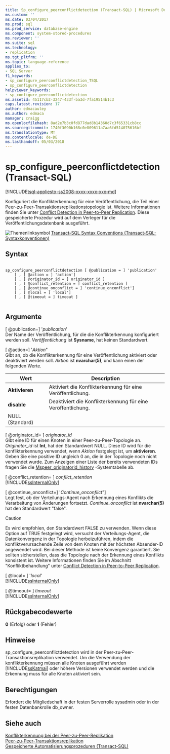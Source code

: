 ```yaml
---
title: Sp_configure_peerconflictdetection (Transact-SQL) | Microsoft Docs
ms.custom: ''
ms.date: 03/04/2017
ms.prod: sql
ms.prod_service: database-engine
ms.component: system-stored-procedures
ms.reviewer: ''
ms.suite: sql
ms.technology:
- replication
ms.tgt_pltfrm: ''
ms.topic: language-reference
applies_to:
- SQL Server
f1_keywords:
- sp_configure_peerconflictdetection_TSQL
- sp_configure_peerconflictdetection
helpviewer_keywords:
- sp_configure_peerconflictdetection
ms.assetid: 45117cb2-3247-433f-ba3d-7fa19514b1c3
caps.latest.revision: 17
author: edmacauley
ms.author: edmaca
manager: craigg
ms.openlocfilehash: 8ad2e7b3c0fd877dad8b14360d7c3f65331cb8cc
ms.sourcegitcommit: 1740f3090b168c0e809611a7aa6fd514075616bf
ms.translationtype: MT
ms.contentlocale: de-DE
ms.lasthandoff: 05/03/2018
---
```

# <a name="spconfigurepeerconflictdetection-transact-sql"></a>sp_configure_peerconflictdetection (Transact-SQL)
[!INCLUDE[tsql-appliesto-ss2008-xxxx-xxxx-xxx-md](../../includes/tsql-appliesto-ss2008-xxxx-xxxx-xxx-md.md)]

  Konfiguriert die Konflikterkennung für eine Veröffentlichung, die Teil einer Peer-zu-Peer-Transaktionsreplikationstopologie ist. Weitere Informationen finden Sie unter [Conflict Detection in Peer-to-Peer Replication](../../relational-databases/replication/transactional/peer-to-peer-conflict-detection-in-peer-to-peer-replication.md). Diese gespeicherte Prozedur wird auf dem Verleger für die Veröffentlichungsdatenbank ausgeführt.  
  
 ![Themenlinksymbol](../../database-engine/configure-windows/media/topic-link.gif "Topic link icon") [Transact-SQL Syntax Conventions (Transact-SQL-Syntaxkonventionen)](../../t-sql/language-elements/transact-sql-syntax-conventions-transact-sql.md)  
  
## <a name="syntax"></a>Syntax  
  
```  
  
sp_configure_peerconflictdetection [ @publication = ] 'publication'  
    [ , [ @action = ] 'action']  
    [ , [ @originator_id = ] originator_id ]  
    [ , [ @conflict_retention = ] conflict_retention ]  
    [ , [ @continue_onconflict = ] 'continue_onconflict']  
    [ , [ @local = ] 'local']  
    [ , [ @timeout = ] timeout ]  
  
```  
  
## <a name="arguments"></a>Argumente  
 [ @publication=] '*publication*'  
 Der Name der Veröffentlichung, für die die Konflikterkennung konfiguriert werden soll. *Veröffentlichung* ist **Sysname**, hat keinen Standardwert.  
  
 [ @action=] '*Aktion*"  
 Gibt an, ob die Konflikterkennung für eine Veröffentlichung aktiviert oder deaktiviert werden soll. *Aktion* ist **nvarchar(5)**, und kann einen der folgenden Werte.  
  
|Wert|Description|  
|-----------|-----------------|  
|**Aktivieren**|Aktiviert die Konflikterkennung für eine Veröffentlichung.|  
|**disable**|Deaktiviert die Konflikterkennung für eine Veröffentlichung.|  
|NULL (Standard)||  
  
 [ @originator_id= ] *originator_id*  
 Gibt eine ID für einen Knoten in einer Peer-zu-Peer-Topologie an. *Originator_id* ist **Int**, hat den Standardwert NULL. Diese ID wird für die konflikterkennung verwendet, wenn *Aktion* festgelegt ist, um **aktivieren**. Geben Sie eine positive ID ungleich 0 an, die in der Topologie noch nicht verwendet wurde. Zum Anzeigen einer Liste der bereits verwendeten IDs fragen Sie die [Mspeer_originatorid_history](../../relational-databases/system-tables/mspeer-originatorid-history-transact-sql.md) -Systemtabelle ab.  
  
 [ @conflict_retention= ] *conflict_retention*  
 [!INCLUDE[ssInternalOnly](../../includes/ssinternalonly-md.md)]  
  
 [ @continue_onconflict=] '*Continue_onconflict*"]  
 Legt fest, ob der Verteilungs-Agent nach Erkennung eines Konflikts die Verarbeitung von Änderungen fortsetzt. *Continue_onconflict* ist **nvarchar(5)** hat den Standardwert "false".  
  
> [!CAUTION]  
>  Es wird empfohlen, den Standardwert FALSE zu verwenden. Wenn diese Option auf TRUE festgelegt wird, versucht der Verteilungs-Agent, die Datenkonvergenz in der Topologie herbeizuführen, indem die konfliktverursachende Zeile von dem Knoten mit der höchsten Absender-ID angewendet wird. Bei dieser Methode ist keine Konvergenz garantiert. Sie sollten sicherstellen, dass die Topologie nach der Erkennung eines Konflikts konsistent ist. Weitere Informationen finden Sie im Abschnitt "Konfliktbehandlung" unter [Conflict Detection in Peer-to-Peer Replication](../../relational-databases/replication/transactional/peer-to-peer-conflict-detection-in-peer-to-peer-replication.md).  
  
 [ @local= ] '*local*'  
 [!INCLUDE[ssInternalOnly](../../includes/ssinternalonly-md.md)]  
  
 [ @timeout= ] *timeout*  
 [!INCLUDE[ssInternalOnly](../../includes/ssinternalonly-md.md)]  
  
## <a name="return-code-values"></a>Rückgabecodewerte  
 **0** (Erfolg) oder **1** (Fehler)  
  
## <a name="remarks"></a>Hinweise  
 sp_configure_peerconflictdetection wird in der Peer-zu-Peer-Transaktionsreplikation verwendet. Um die Verwendung der konflikterkennung müssen alle Knoten ausgeführt werden [!INCLUDE[ssKatmai](../../includes/sskatmai-md.md)] oder höhere Versionen verwendet werden und die Erkennung muss für alle Knoten aktiviert sein.  
  
## <a name="permissions"></a>Berechtigungen  
 Erfordert die Mitgliedschaft in der festen Serverrolle sysadmin oder in der festen Datenbankrolle db_owner.  
  
## <a name="see-also"></a>Siehe auch  
 [Konflikterkennung bei der Peer-zu-Peer-Replikation](../../relational-databases/replication/transactional/peer-to-peer-conflict-detection-in-peer-to-peer-replication.md)   
 [Peer-zu-Peer-Transaktionsreplikation](../../relational-databases/replication/transactional/peer-to-peer-transactional-replication.md)   
 [Gespeicherte Automatisierungsprozeduren &#40;Transact-SQL&#41;](../../relational-databases/system-stored-procedures/replication-stored-procedures-transact-sql.md)  
  
  
